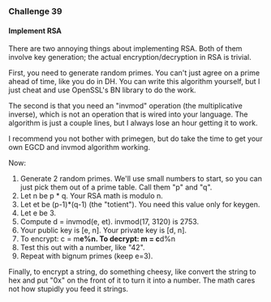 ### Challenge 39
#### Implement RSA

There are two annoying things about implementing RSA. Both of them involve key generation; the actual encryption/decryption in RSA is trivial.

First, you need to generate random primes. You can't just agree on a prime ahead of time, like you do in DH. You can write this algorithm yourself, but I just cheat and use OpenSSL's BN library to do the work.

The second is that you need an "invmod" operation (the multiplicative inverse), which is not an operation that is wired into your language. The algorithm is just a couple lines, but I always lose an hour getting it to work.

I recommend you not bother with primegen, but do take the time to get your own EGCD and invmod algorithm working.

Now:
1. Generate 2 random primes. We'll use small numbers to start, so you can just pick them out of a prime table. Call them "p" and "q".
2. Let n be p * q. Your RSA math is modulo n.
3. Let et be (p-1)*(q-1) (the "totient"). You need this value only for keygen.
4. Let e be 3.
5. Compute d = invmod(e, et). invmod(17, 3120) is 2753.
6. Your public key is [e, n]. Your private key is [d, n].
7. To encrypt: c = m**e%n. To decrypt: m = c**d%n
8. Test this out with a number, like "42".
9. Repeat with bignum primes (keep e=3).

Finally, to encrypt a string, do something cheesy, like convert the string to hex and put "0x" on the front of it to turn it into a number. The math cares not how stupidly you feed it strings.

